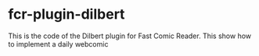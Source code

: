 fcr-plugin-dilbert
==================

This is the code of the Dilbert plugin for Fast Comic Reader. This show how to implement a daily webcomic
